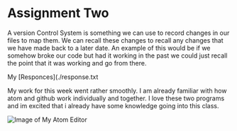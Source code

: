 # Assignment Two

A version Control System is something we can use to record changes in our files to map them. We can recall these changes to recall any changes that we have made back to a later date. An example of this would be if we somehow broke our code but had it working in the past we could just recall the point that it was working and go from there.

My [Responces](./response.txt

My work for this week went rather smoothly. I am already familiar with how atom and github work individually and together. I love these two programs and im excited that i already have some knowledge going into this class.

![Image of My Atom Editor](.images/assignment-2-screenshot.png)
